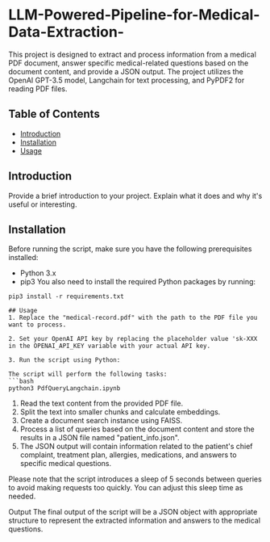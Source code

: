# LLM-Powered-Pipeline-for-Medical-Data-Extraction-
This project is designed to extract and process information from a medical PDF document, answer specific medical-related questions based on the document content, and provide a JSON output. The project utilizes the OpenAI GPT-3.5 model, Langchain for text processing, and PyPDF2 for reading PDF files.


## Table of Contents

- [Introduction](#introduction)
- [Installation](#installation)
- [Usage](#usage)

## Introduction

Provide a brief introduction to your project. Explain what it does and why it's useful or interesting.

## Installation

Before running the script, make sure you have the following prerequisites installed:

- Python 3.x
- pip3
You also need to install the required Python packages by running:

```shell
pip3 install -r requirements.txt

## Usage
1. Replace the "medical-record.pdf" with the path to the PDF file you want to process.

2. Set your OpenAI API key by replacing the placeholder value 'sk-XXX in the OPENAI_API_KEY variable with your actual API key.

3. Run the script using Python:

The script will perform the following tasks:
```bash
python3 PdfQueryLangchain.ipynb
```

1. Read the text content from the provided PDF file.
2. Split the text into smaller chunks and calculate embeddings.
3. Create a document search instance using FAISS.
4. Process a list of queries based on the document content and store the results in a JSON file named "patient_info.json".
5. The JSON output will contain information related to the patient's chief complaint, treatment plan, allergies, medications, and answers to specific medical questions.

Please note that the script introduces a sleep of 5 seconds between queries to avoid making requests too quickly. You can adjust this sleep time as needed.


Output
The final output of the script will be a JSON object with appropriate structure to represent the extracted information and answers to the medical questions.
